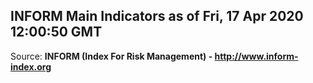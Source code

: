 ## INFORM Main Indicators as of Fri, 17 Apr 2020 12:00:50 GMT

Source: **INFORM (Index For Risk Management) - http://www.inform-index.org**